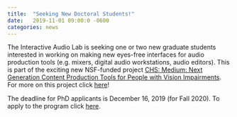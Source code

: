 ```yaml
---
title:  "Seeking New Doctoral Students!"
date:   2019-11-01 09:00:0 -0600
categories: news 
---
```

The Interactive Audio Lab is seeking one or two new graduate students interested in working on making new eyes-free interfaces for audio production tools (e.g. mixers, digital audio workstations, audio editors).  This is part of the exciting new NSF-funded project [CHS: Medium: Next Generation Content Production Tools for People with Vision Impairments](https://www.nsf.gov/awardsearch/showAward?AWD_ID=1901456&HistoricalAwards=false). For more on this project click [here](/project/eyes-free-interfaces.html)!

The deadline for PhD applicants is December 16, 2019 (for Fall 2020). To apply to the program click [here](https://www.mccormick.northwestern.edu/computer-science/academics/graduate/admissions/#deadlines).